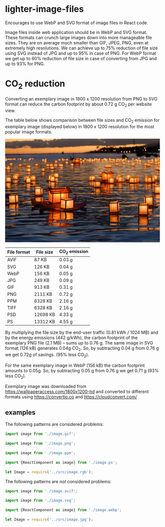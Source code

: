 # lighter-image-files

Encourages to use WebP and SVG format of image files in React code.

Image files inside web application should be in WebP and SVG format. These formats can crunch large images down into more manageable file sizes. They are on average much smaller than GIF, JPEG, PNG, even at extremely high resolutions. We can achieve up to 75% reduction of file size using SVG instead of JPG and up to 95% in case of PNG. For WebP format we get up to 60% reduction of file size in case of converting from JPG and up to 93% for PNG.

# CO<sub>2</sub> reduction

Converting an exemplary image in 1800 x 1200 resolution from PNG to SVG format can reduce the carbon footprint by about 0.72 g CO<sub>2</sub> per website view.

The table below shows comparison between file sizes and CO<sub>2</sub> emission for exemplary image (displayed below) in 1800 x 1200 resolution for the most popular image formats.

![alt text](https://raw.githubusercontent.com/ec0lint/ec0lint/lighter-image-files/docs/exemplary_image.webp)

| File format | File size | CO<sub>2</sub> emission |
| ------------|-----------|-------------------------|
| AVIF        | 87 KB     | 0.03 g                  |
| SVG         | 126 KB    | 0.04 g                  |
| WebP        | 156 KB    | 0.05 g                  |
| JPG         | 249 KB    | 0.09 g                  |
| GIF         | 913 KB    | 0.31 g                  |
| PNG         | 2111 KB   | 0.72 g                  |
| PPM         | 6328 KB   | 2.16 g                  |
| TIFF        | 6328 KB   | 2.16 g                  |
| PSD         | 12698 KB  | 4.33 g                  |
| PS          | 13312 KB  | 4.55 g                  |



By multiplying the file size by the end-user traffic (0.81 kWh / 1024 MB) and by the energy emissions (442 g/kWh), the carbon footprint of the exemplary PNG file (2.1 MB) – sums up to 0.76 g. The same image in SVG format (126 kB) generates 0.04g CO<sub>2</sub>. So, by subtracting 0.04 g from 0.76 g we get 0.72g of savings. (95% less CO<sub>2</sub>).

For the same exemplary image in WebP (156 kB) the carbon footprint amounts to 0.05g. So, by subtracting 0.05 g from 0.76 g we get 0.71 g (93% less CO<sub>2</sub>).

Exemplary image was downloaded from https://wallpaperaccess.com/1800x1200-hd and converted to different formats using https://convertio.co and https://cloudconvert.com/

## examples

The following patterns are considered problems:
```js
import image from './image.gif';
```
```js
import image from './image.png';
```
```js
import image from './image.ppm';
```
```js
import {ReactComponent as image} from './image.ps';
```
```js
let Image = require('../src/image.rgb');
```

The following patterns are _not_ considered problems:
```js
import image from './image.avif';
```
```js
import image from './image.svg';
```
```js
import {ReactComponent as image} from './image.webp';
```
```js
let Image = require('../src/image.jpg');
```
